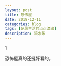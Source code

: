 ```yaml
---
layout: post
title: 恐怖屋
date: 2018-12-11
categories: blog
tags: [记录生活的点点滴滴]
description: 流水账
---
```


1 

恐怖屋真的还挺好看的。



